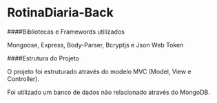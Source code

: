 # RotinaDiaria-Back

####Bibliotecas e Framewords utilizados

Mongoose, Express, Body-Parser, Bcryptjs e Json Web Token

####Estrutura do Projeto

O projeto foi estruturado através do modelo MVC (Model, View e Controller).

Foi utilizado um banco de dados não relacionado através do MongoDB.




